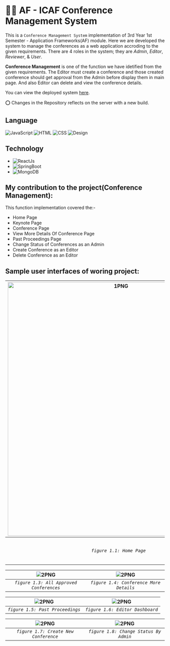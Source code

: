 # 🌃🚀 AF - ICAF Conference Management System
This is a `Conference Management System` implementation of 3rd Year 1st Semester - Application Frameworks(AF) module. Here we are developed the system to manage the conferences as a web application accroding to the given requirements. There are 4 roles in the system; they are *Admin*, *Editor*, *Reviewer*, & *User*. 

**Conference Management** is one of the function we have idetified from the given requirements. The Editor must create a conference and those created conference should get approval from the Admin before display them in main page. And also Editor can delete and view the conference details.  

You can view the deployed system [here](https://icaf-frontend.herokuapp.com/).

⭕ Changes in the Repository reflects on the server with a new build. 

## Language 
![JavaScript](https://img.shields.io/badge/Language-JavaScript-yellow)
![HTML](https://img.shields.io/badge/Language-HTML-green)
![CSS](https://img.shields.io/badge/Language-CSS-blue)
![Design](https://img.shields.io/badge/Design-Bootstrap-purple)

## Technology 
* ![ReactJs](https://img.shields.io/badge/FrontEnd-ReactJs-blue)
* ![SpringBoot](https://img.shields.io/badge/BackEnd-Spring_Boot-green)
* ![MongoDB](https://img.shields.io/badge/Database-MongoDB-green)

## My contribution to the project(Conference Management):
This function implementation covered the:-
* Home Page
* Keynote Page
* Conference Page
* View More Details Of Conference Page 
* Past Proceedings Page
* Change Status of Conferences as an Admin
* Create Conference as an Editor
* Delete Conference as an Editor


## Sample user interfaces of woring project:

| <img alt="1PNG" height=800 width=700 src="https://user-images.githubusercontent.com/57215584/127432826-62cf98a5-bdc0-434f-8024-37a3e7d4cf94.png"> |<img  alt="2PNG" a src="https://user-images.githubusercontent.com/57215584/127434916-ff2b5047-c3a5-4723-9480-270d5eab518c.png">
|:--:|:--:|
| *`figure 1.1: Home Page`* | *`figure 1.2: KeyNote Details Page`* |

| <img alt="2PNG"  src="https://user-images.githubusercontent.com/57215584/127435135-bf65dffd-6c70-42bd-adcc-f06cadabf094.png"> | <img  alt="2PNG" src="https://user-images.githubusercontent.com/57215584/127435456-dd06b266-2ba4-4d42-b0bb-e7139891913e.png">
|:--:|:--:|
| *`figure 1.3: All Approved Conferences`* | *`figure 1.4: Conference More Details`* |

| <img alt="2PNG"  src="https://user-images.githubusercontent.com/57215584/127435620-6a306408-5b32-4a8b-ae04-068298dccaa3.png"> | <img  alt="2PNG" src="https://user-images.githubusercontent.com/57215584/127435782-20bece7c-7fd8-48f1-8569-fdc80e260992.png">
|:--:|:--:|
| *`figure 1.5: Past Proceedings`* | *`figure 1.6: Editor Dashboard`* | 

| <img alt="2PNG"  src="https://user-images.githubusercontent.com/57215584/127435973-d2c4707f-56a9-4b95-8137-719770a4665b.png"> | <img  alt="2PNG" src="https://user-images.githubusercontent.com/57215584/127436205-8b2b91da-ec07-4f85-969f-aa8aead15678.png">
|:--:|:--:|
| *`figure 1.7: Create New Conference`* | *`figure 1.8: Change Status By Admin`* |
